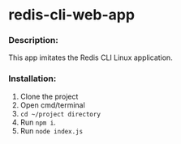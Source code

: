 # redis-cli-web-app

### Description:
This app imitates the Redis CLI Linux application.

### Installation:
1. Clone the project
2. Open cmd/terminal 
3. `cd ~/project directory`
4. Run `npm i`.
5. Run `node index.js`


